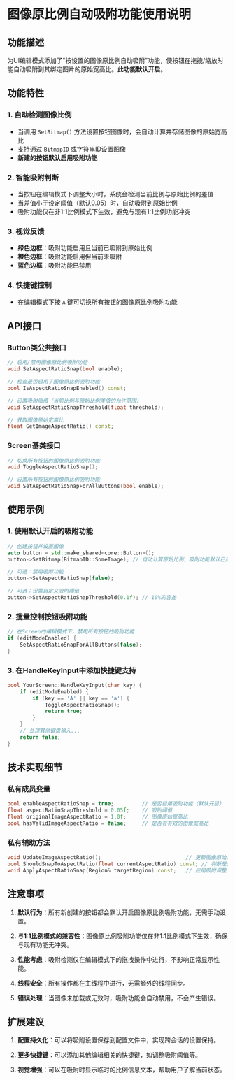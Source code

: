 # 图像原比例自动吸附功能使用说明

## 功能描述

为UI编辑模式添加了"按设置的图像原比例自动吸附"功能，使按钮在拖拽/缩放时能自动吸附到其绑定图片的原始宽高比。**此功能默认开启**。

## 功能特性

### 1. 自动检测图像比例

- 当调用 `SetBitmap()` 方法设置按钮图像时，会自动计算并存储图像的原始宽高比
- 支持通过 `BitmapID` 或字符串ID设置图像
- **新建的按钮默认启用吸附功能**

### 2. 智能吸附判断

- 当按钮在编辑模式下调整大小时，系统会检测当前比例与原始比例的差值
- 当差值小于设定阈值（默认0.05）时，自动吸附到原始比例
- 吸附功能仅在非1:1比例模式下生效，避免与现有1:1比例功能冲突

### 3. 视觉反馈

- **绿色边框**：吸附功能启用且当前已吸附到原始比例
- **橙色边框**：吸附功能启用但当前未吸附
- **蓝色边框**：吸附功能已禁用

### 4. 快捷键控制

- 在编辑模式下按 `A` 键可切换所有按钮的图像原比例吸附功能

## API接口

### Button类公共接口

```cpp
// 启用/禁用图像原比例吸附功能
void SetAspectRatioSnap(bool enable);

// 检查是否启用了图像原比例吸附功能
bool IsAspectRatioSnapEnabled() const;

// 设置吸附阈值（当前比例与原始比例差值的允许范围）
void SetAspectRatioSnapThreshold(float threshold);

// 获取图像原始宽高比
float GetImageAspectRatio() const;
```

### Screen基类接口

```cpp
// 切换所有按钮的图像原比例吸附功能
void ToggleAspectRatioSnap();

// 设置所有按钮的图像原比例吸附功能
void SetAspectRatioSnapForAllButtons(bool enable);
```

## 使用示例

### 1. 使用默认开启的吸附功能

```cpp
// 创建按钮并设置图像
auto button = std::make_shared<core::Button>();
button->SetBitmap(BitmapID::SomeImage); // 自动计算原始比例，吸附功能默认已启用

// 可选：禁用吸附功能
button->SetAspectRatioSnap(false);

// 可选：设置自定义吸附阈值
button->SetAspectRatioSnapThreshold(0.1f); // 10%的容差
```

### 2. 批量控制按钮吸附功能

```cpp
// 在Screen的编辑模式下，禁用所有按钮的吸附功能
if (editModeEnabled) {
    SetAspectRatioSnapForAllButtons(false);
}
```

### 3. 在HandleKeyInput中添加快捷键支持

```cpp
bool YourScreen::HandleKeyInput(char key) {
    if (editModeEnabled) {
        if (key == 'A' || key == 'a') {
            ToggleAspectRatioSnap();
            return true;
        }
    }
    // 处理其他键盘输入...
    return false;
}
```

## 技术实现细节

### 私有成员变量

```cpp
bool enableAspectRatioSnap = true;         // 是否启用吸附功能（默认开启）
float aspectRatioSnapThreshold = 0.05f;    // 吸附阈值
float originalImageAspectRatio = 1.0f;     // 图像原始宽高比
bool hasValidImageAspectRatio = false;     // 是否有有效的图像宽高比
```

### 私有辅助方法

```cpp
void UpdateImageAspectRatio();                           // 更新图像原始比例
bool ShouldSnapToAspectRatio(float currentAspectRatio) const; // 判断是否应该吸附
void ApplyAspectRatioSnap(Region& targetRegion) const;   // 应用吸附调整
```

## 注意事项

1. **默认行为**：所有新创建的按钮都会默认开启图像原比例吸附功能，无需手动设置。

2. **与1:1比例模式的兼容性**：图像原比例吸附功能仅在非1:1比例模式下生效，确保与现有功能无冲突。

3. **性能考虑**：吸附检测仅在编辑模式下的拖拽操作中进行，不影响正常显示性能。

4. **线程安全**：所有操作都在主线程中进行，无需额外的线程同步。

5. **错误处理**：当图像未加载或无效时，吸附功能会自动禁用，不会产生错误。

## 扩展建议

1. **配置持久化**：可以将吸附设置保存到配置文件中，实现跨会话的设置保持。

2. **更多快捷键**：可以添加其他编辑相关的快捷键，如调整吸附阈值等。

3. **视觉增强**：可以在吸附时显示临时的比例信息文本，帮助用户了解当前状态。
